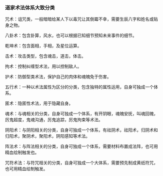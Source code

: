 ### 道家术法体系大致分类

咒术：诅咒类，一般暗暗给某人下以毒咒让其倒霉不幸，需要生辰八字和姓名或贴身之物。

八卦术：包含卦算，风水，也可以根据已知细节预知未来事件的细节。

乾坤术：包含面相，手相，及星位运算。

击术：攻击类型，包含魂击，道击，体击。

拘术：控制纠缠型术法，用以控制敌人。

护术：防御型类术法，保护自己的肉体和魂魄免于伤害。

五行术：一种以术法属性为区分的分类，包含独特的属性运用，自身可独成一个体系。

匿术：隐匿性术法，用于隐藏自身。

魂术：与魂相关的分类，自身可独成一个体系，有开阴眼，魂魄安抚，叫魂回魄，厉鬼超度，鬼魂沟通，厉鬼追踪，厉鬼拘束等术法。

阴阳术：与阴阳相关的分类，自身可独成一个体系，有祛阴术，祛阳术，归阴术和归阳术，聚阴术，聚阳术，阴阳感知等术法。

阵法术：与阵法相关的分类，自身可独成一个体系，需要材料布置成法阵，也可用精血绘制触发也。

咒符术法：与符咒相关的分类，自身可独成一个大体系，需要预先制成黄纸符咒，也可用精血绘制触发。
